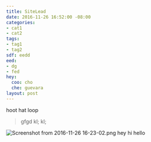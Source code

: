 ```yaml
---
title: SiteLead
date: 2016-11-26 16:52:00 -08:00
categories:
- cat1
- cat2
tags:
- tag1
- tag2
sdf: eedd
eed:
- dg
- fed
hey:
  coo: cho
  che: guevara
layout: post
---
```


hoot hat loop
> gfgd
> kl;
> kl;

![Screenshot from 2016-11-26 16-23-02.png](/uploads/Screenshot%20from%202016-11-26%2016-23-02.png)
hey
hi hello